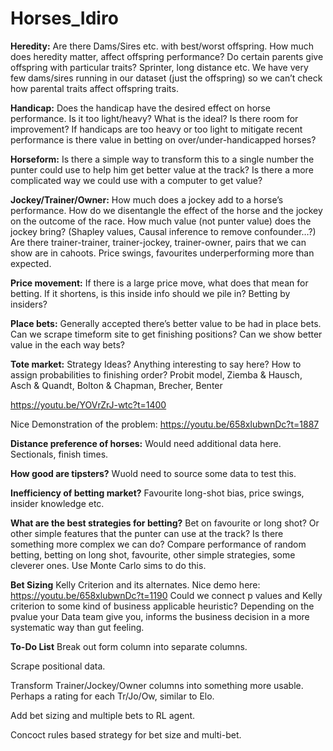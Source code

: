 # Horses_Idiro

**Heredity:**
Are there Dams/Sires etc. with best/worst offspring. How much does heredity matter, affect offspring performance?
Do certain parents give offspring with particular traits? Sprinter, long distance etc.
We have very few dams/sires running in our dataset (just the offspring) so we can’t check how parental traits affect offspring traits.

**Handicap:**
Does the handicap have the desired effect on horse performance. Is it too light/heavy? What is the ideal?
Is there room for improvement? If handicaps are too heavy or too light to mitigate recent performance is there value in betting on over/under-handicapped horses?

**Horseform:**
Is there a simple way to transform this to a single number the punter could use to help him get better value at the track?
Is there a more complicated way we could use with a computer to get value?

**Jockey/Trainer/Owner:**
How much does a jockey add to a horse’s performance. How do we disentangle the effect of the horse and the jockey on the outcome of the race. How much value (not punter value) does the jockey bring? (Shapley values, Causal inference to remove confounder…?)
Are there trainer-trainer, trainer-jockey, trainer-owner, pairs that we can show are in cahoots. Price swings, favourites underperforming more than expected.

**Price movement:**
If there is a large price move, what does that mean for betting. If it shortens, is this inside info should we pile in? Betting by insiders?

**Place bets:**
Generally accepted there’s better value to be had in place bets. Can we scrape timeform site to get finishing positions? Can we show better value in the each way bets?


**Tote market:**
Strategy Ideas? Anything interesting to say here? 
How to assign probabilities to finishing order? Probit model, Ziemba & Hausch, Asch & Quandt, Bolton & Chapman, Brecher, Benter

https://youtu.be/YOVrZrJ-wtc?t=1400

Nice Demonstration of the problem: https://youtu.be/658xlubwnDc?t=1887

**Distance preference of horses:**
Would need additional data here. Sectionals, finish times.

**How good are tipsters?**
Wuold need to source some data to test this.

**Inefficiency of betting market?**
Favourite long-shot bias, price swings, insider knowledge etc.

**What are the best strategies for betting?**
Bet on favourite or long shot? Or other simple features that the punter can use at the track? Is there something more complex we can do? Compare performance of random betting, betting on long shot, favourite, other simple strategies, some cleverer ones. Use Monte Carlo sims to do this.

**Bet Sizing**
Kelly Criterion and its alternates. Nice demo here: https://youtu.be/658xlubwnDc?t=1190
Could we connect p values and Kelly criterion to some kind of business applicable heuristic? Depending on the pvalue your Data team give you, informs the business decision in a more systematic way than gut feeling.


**To-Do List**
Break out form column into separate columns.

Scrape positional data.

Transform Trainer/Jockey/Owner columns into something more usable. Perhaps a rating for each Tr/Jo/Ow, similar to Elo.

Add bet sizing and multiple bets to RL agent.

Concoct rules based strategy for bet size and multi-bet.

